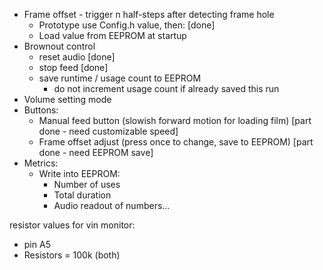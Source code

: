 -   Frame offset - trigger n half-steps after detecting frame hole
    -   Prototype use Config.h value, then: [done]
    -   Load value from EEPROM at startup
-   Brownout control 
    -   reset audio [done]
    -   stop feed [done]
    -   save runtime / usage count to EEPROM
        -   do not increment usage count if already saved this run
-   Volume setting mode
-   Buttons:
    -   Manual feed button (slowish forward motion for loading film) [part done - need customizable speed]
    -   Frame offset adjust (press once to change, save to EEPROM) [part done - need EEPROM save]
-   Metrics:
    -   Write into EEPROM:
        -   Number of uses
        -   Total duration
        -   Audio readout of numbers...

resistor values for vin monitor:
- pin A5
- Resistors = 100k (both)
